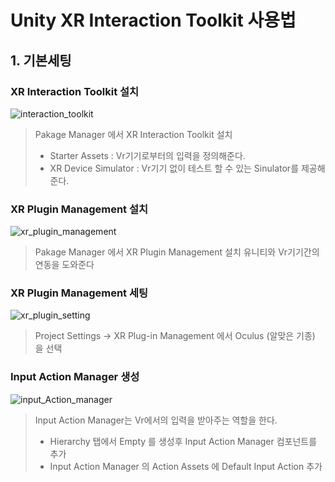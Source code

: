 # Unity XR Interaction Toolkit 사용법

## 1. 기본세팅

### XR Interaction Toolkit 설치

![interaction_toolkit](https://user-images.githubusercontent.com/90584642/167621651-cfe2975e-6968-45b2-9eb5-c0f91ca0e3b4.png)


>Pakage Manager 에서 XR Interaction Toolkit 설치
> * Starter Assets  : Vr기기로부터의 입력을 정의해준다.
> * XR Device Simulator : Vr기기 없이 테스트 할 수 있는 Sinulator를 제공해준다.

### XR Plugin Management 설치
![xr_plugin_management](https://user-images.githubusercontent.com/90584642/167621705-4e35056f-c35e-4eb7-a66f-095d208983b9.png)


>Pakage Manager 에서 XR Plugin Management 설치
>유니티와 Vr기기간의 연동을 도와준다

### XR Plugin Management 세팅
![xr_plugin_setting](https://user-images.githubusercontent.com/90584642/167621732-655c4e4f-4ed7-4f47-b732-cd2f49ebed4c.png)


>Project Settings -> XR Plug-in Management 에서 Oculus (알맞은 기종) 을 선택 

### Input Action Manager 생성

![input_Action_manager](https://user-images.githubusercontent.com/90584642/167791441-0a3665c0-54b8-4fa3-afe4-dbca5f920e38.png)
 
>Input Action Manager는 Vr에서의 입력을 받아주는 역할을 한다.
> * Hierarchy 탭에서 Empty 를 생성후 Input Action Manager 컴포넌트를 추가
> * Input Action Manager 의 Action Assets 에 Default Input Action 추가
